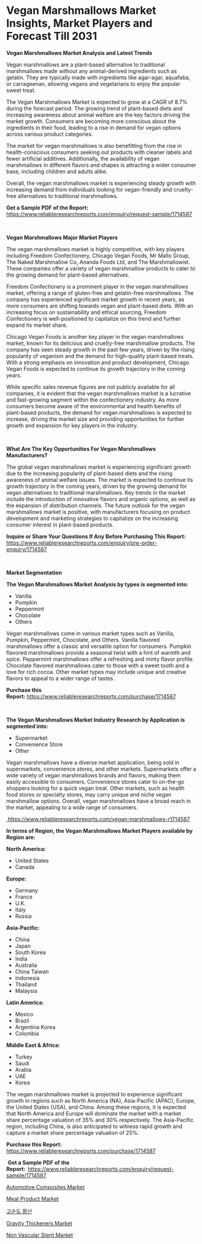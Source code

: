 <p><h1>Vegan Marshmallows Market Insights, Market Players and Forecast Till 2031</h1></p><p><strong>Vegan Marshmallows Market Analysis and Latest Trends</strong></p>
<p><p>Vegan marshmallows are a plant-based alternative to traditional marshmallows made without any animal-derived ingredients such as gelatin. They are typically made with ingredients like agar-agar, aquafaba, or carrageenan, allowing vegans and vegetarians to enjoy the popular sweet treat.</p><p>The Vegan Marshmallows Market is expected to grow at a CAGR of 8.7% during the forecast period. The growing trend of plant-based diets and increasing awareness about animal welfare are the key factors driving the market growth. Consumers are becoming more conscious about the ingredients in their food, leading to a rise in demand for vegan options across various product categories.</p><p>The market for vegan marshmallows is also benefitting from the rise in health-conscious consumers seeking out products with cleaner labels and fewer artificial additives. Additionally, the availability of vegan marshmallows in different flavors and shapes is attracting a wider consumer base, including children and adults alike.</p><p>Overall, the vegan marshmallows market is experiencing steady growth with increasing demand from individuals looking for vegan-friendly and cruelty-free alternatives to traditional marshmallows.</p></p>
<p><strong>Get a Sample PDF of the Report:&nbsp;</strong> <a href="https://www.reliableresearchreports.com/enquiry/request-sample/1714587">https://www.reliableresearchreports.com/enquiry/request-sample/1714587</a></p>
<p>&nbsp;</p>
<p><strong>Vegan Marshmallows Major Market Players</strong></p>
<p><p>The vegan marshmallows market is highly competitive, with key players including Freedom Confectionery, Chicago Vegan Foods, Mr Mallo Group, The Naked Marshmallow Co, Ananda Foods Ltd, and The Marshmallowist. These companies offer a variety of vegan marshmallow products to cater to the growing demand for plant-based alternatives.</p><p>Freedom Confectionery is a prominent player in the vegan marshmallows market, offering a range of gluten-free and gelatin-free marshmallows. The company has experienced significant market growth in recent years, as more consumers are shifting towards vegan and plant-based diets. With an increasing focus on sustainability and ethical sourcing, Freedom Confectionery is well-positioned to capitalize on this trend and further expand its market share.</p><p>Chicago Vegan Foods is another key player in the vegan marshmallows market, known for its delicious and cruelty-free marshmallow products. The company has seen steady growth in the past few years, driven by the rising popularity of veganism and the demand for high-quality plant-based treats. With a strong emphasis on innovation and product development, Chicago Vegan Foods is expected to continue its growth trajectory in the coming years.</p><p>While specific sales revenue figures are not publicly available for all companies, it is evident that the vegan marshmallows market is a lucrative and fast-growing segment within the confectionery industry. As more consumers become aware of the environmental and health benefits of plant-based products, the demand for vegan marshmallows is expected to increase, driving the market size and providing opportunities for further growth and expansion for key players in the industry.</p></p>
<p>&nbsp;</p>
<p><strong>What Are The Key Opportunities For Vegan Marshmallows Manufacturers?</strong></p>
<p><p>The global vegan marshmallows market is experiencing significant growth due to the increasing popularity of plant-based diets and the rising awareness of animal welfare issues. The market is expected to continue its growth trajectory in the coming years, driven by the growing demand for vegan alternatives to traditional marshmallows. Key trends in the market include the introduction of innovative flavors and organic options, as well as the expansion of distribution channels. The future outlook for the vegan marshmallows market is positive, with manufacturers focusing on product development and marketing strategies to capitalize on the increasing consumer interest in plant-based products.</p></p>
<p><strong>Inquire or Share Your Questions If Any Before Purchasing This Report:</strong> <a href="https://www.reliableresearchreports.com/enquiry/pre-order-enquiry/1714587">https://www.reliableresearchreports.com/enquiry/pre-order-enquiry/1714587</a></p>
<p>&nbsp;</p>
<p><strong>Market Segmentation</strong></p>
<p><strong>The Vegan Marshmallows Market Analysis by types is segmented into:</strong></p>
<p><ul><li>Vanilla</li><li>Pumpkin</li><li>Peppermint</li><li>Chocolate</li><li>Others</li></ul></p>
<p><p>Vegan marshmallows come in various market types such as Vanilla, Pumpkin, Peppermint, Chocolate, and Others. Vanilla flavored marshmallows offer a classic and versatile option for consumers. Pumpkin flavored marshmallows provide a seasonal twist with a hint of warmth and spice. Peppermint marshmallows offer a refreshing and minty flavor profile. Chocolate flavored marshmallows cater to those with a sweet tooth and a love for rich cocoa. Other market types may include unique and creative flavors to appeal to a wider range of tastes.</p></p>
<p><strong>Purchase this Report:&nbsp;</strong><a href="https://www.reliableresearchreports.com/purchase/1714587">https://www.reliableresearchreports.com/purchase/1714587</a></p>
<p>&nbsp;</p>
<p><strong>The Vegan Marshmallows Market Industry Research by Application is segmented into:</strong></p>
<p><ul><li>Supermarket</li><li>Convenience Store</li><li>Other</li></ul></p>
<p><p>Vegan marshmallows have a diverse market application, being sold in supermarkets, convenience stores, and other markets. Supermarkets offer a wide variety of vegan marshmallows brands and flavors, making them easily accessible to consumers. Convenience stores cater to on-the-go shoppers looking for a quick vegan treat. Other markets, such as health food stores or specialty stores, may carry unique and niche vegan marshmallow options. Overall, vegan marshmallows have a broad reach in the market, appealing to a wide range of consumers.</p></p>
<p><a href="https://www.reliableresearchreports.com/vegan-marshmallows-r1714587">&nbsp;https://www.reliableresearchreports.com/vegan-marshmallows-r1714587</a></p>
<p><strong>In terms of Region, the Vegan Marshmallows Market Players available by Region are:</strong></p>
<p>
    <p> <strong> North America: </strong>
        <ul>
            <li>United States</li>
            <li>Canada</li>
        </ul>
        </p> 
    <p> <strong> Europe: </strong>
        <ul>
            <li>Germany</li>
            <li>France</li>
            <li>U.K.</li>
            <li>Italy</li>
            <li>Russia</li>
        </ul>
        </p> 
    <p> <strong> Asia-Pacific: </strong>
        <ul>
            <li>China</li>
            <li>Japan</li>
            <li>South Korea</li>
            <li>India</li>
            <li>Australia</li>
            <li>China Taiwan</li>
            <li>Indonesia</li>
            <li>Thailand</li>
            <li>Malaysia</li>
        </ul>
        </p> 
    <p> <strong> Latin America: </strong>
        <ul>
            <li>Mexico</li>
            <li>Brazil</li>
            <li>Argentina Korea</li>
            <li>Colombia</li>
        </ul>
        </p> 
    <p> <strong> Middle East & Africa: </strong>
        <ul>
            <li>Turkey</li>
            <li>Saudi</li>
            <li>Arabia</li>
            <li>UAE</li>
            <li>Korea</li>
        </ul>
    </p>
    </p>
<p><p>The vegan marshmallows market is projected to experience significant growth in regions such as North America (NA), Asia-Pacific (APAC), Europe, the United States (USA), and China. Among these regions, it is expected that North America and Europe will dominate the market with a market share percentage valuation of 35% and 30% respectively. The Asia-Pacific region, including China, is also anticipated to witness rapid growth and capture a market share percentage valuation of 25%.</p></p>
<p><strong>Purchase this Report: </strong><a href="https://www.reliableresearchreports.com/purchase/1714587">https://www.reliableresearchreports.com/purchase/1714587</a></p>
<p>&nbsp;<strong>Get a Sample PDF of the Report:&nbsp;&nbsp;</strong><a href="https://www.reliableresearchreports.com/enquiry/request-sample/1714587">https://www.reliableresearchreports.com/enquiry/request-sample/1714587</a></p>
<p><strong></strong></p>
<p><p><a href="https://issuu.com/reportprime-2/docs/automotive-composites-market-size-2030.pptx">Automotive Composites Market</a></p><p><a href="https://github.com/RichRobinson5/Market-Research-Report-List-4/blob/main/meat-product-market.md">Meat Product Market</a></p><p><a href="https://github.com/jntpkh496620/Market-Research-Report-List-1/blob/main/837236216591.md">고순도 황산</a></p><p><a href="https://www.linkedin.com/pulse/gravity-thickeners-market-research-report-provides-thorough-l4fbe?trackingId=qX8O3Z5%2Ff%2BKhFZ%2FGmaF0KQ%3D%3D">Gravity Thickeners Market</a></p><p><a href="https://www.linkedin.com/pulse/non-vascular-stent-market-goal-estimating-size-future-growth-wok3f?trackingId=hptGv2Qqxbko3wyKttxZqw%3D%3D">Non Vascular Stent Market</a></p></p>